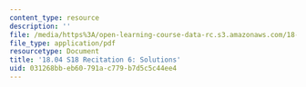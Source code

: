 ```yaml
---
content_type: resource
description: ''
file: /media/https%3A/open-learning-course-data-rc.s3.amazonaws.com/18-04-complex-variables-with-applications-spring-2018/031268bbeb60791ac779b7d5c5c44ee4_MIT18_04S18_Recit6-solutions.pdf
file_type: application/pdf
resourcetype: Document
title: '18.04 S18 Recitation 6: Solutions'
uid: 031268bb-eb60-791a-c779-b7d5c5c44ee4
---
```

